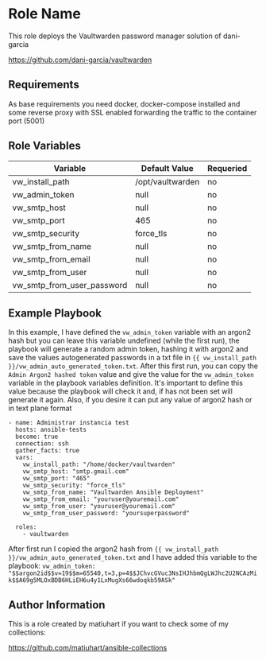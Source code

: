 Role Name
=========

This role deploys the Vaultwarden password manager solution of dani-garcia

https://github.com/dani-garcia/vaultwarden

Requirements
------------

As base requirements you need docker, docker-compose installed and some reverse proxy with SSL enabled forwarding the traffic to the container port (5001)

Role Variables
--------------

| Variable | Default Value | Requeried |
| ----------- | ----------- | -------- |
| vw_install_path | /opt/vaultwarden | no |
| vw_admin_token | null | no |
| vw_smtp_host | null | no |
| vw_smtp_port | 465 | no |
| vw_smtp_security | force_tls | no |
| vw_smtp_from_name | null | no |
| vw_smtp_from_email | null | no |
| vw_smtp_from_user | null | no |
| vw_smtp_from_user_password | null | no |

Example Playbook
----------------
In this example, I have defined the `vw_admin_token` variable with an argon2 hash but you can leave this variable undefined (while the first run), the playbook will generate a random admin token, hashing it with argon2 and save the values autogenerated passwords in a txt file in `{{ vw_install_path }}/vw_admin_auto_generated_token.txt`. After this first run, you can copy the `Admin Argon2 hashed token` value and give the value for the `vw_admin_token` variable in the playbook variables definition. It's important to define this value because the playbook will check it and, if has not been set will generate it again.
Also, if you desire it can put any value of argon2 hash or in text plane  format

```
- name: Administrar instancia test
  hosts: ansible-tests
  become: true
  connection: ssh
  gather_facts: true
  vars:
    vw_install_path: "/home/docker/vaultwarden"
    vw_smtp_host: "smtp.gmail.com"
    vw_smtp_port: "465"
    vw_smtp_security: "force_tls"
    vw_smtp_from_name: "Vaultwarden Ansible Deployment"
    vw_smtp_from_email: "youruser@youremail.com"
    vw_smtp_from_user: "youruser@youremail.com"
    vw_smtp_from_user_password: "yoursuperpassword"

  roles:
    - vaultwarden
```

After first run I copied the argon2 hash from `{{ vw_install_path }}/vw_admin_auto_generated_token.txt` and I have added this variable to the playbook:
`vw_admin_token: "$$argon2id$$v=19$$m=65540,t=3,p=4$$JChvcGVuc3NsIHJhbmQgLWJhc2U2NCAzMik$$A69g5MLOxBDB6HLiEH6u4y1LxMugXs66wdoqkb59ASk" `


Author Information
------------------
This is a role created by matiuhart if you want to check some of my collections:

https://github.com/matiuhart/ansible-collections

